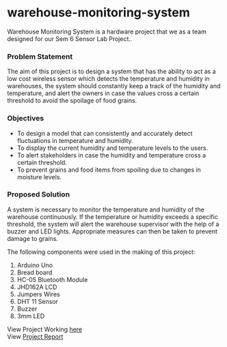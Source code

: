 # warehouse-monitoring-system
Warehouse Monitoring System is a hardware project that we as a team designed for our Sem 6 Sensor Lab Project..

### Problem Statement  
The aim of this project is to design a system that has the ability to act as a low cost wireless sensor which detects the temperature and humidity in warehouses, the system should constantly keep a track of the humidity and temperature, and alert the owners in case the values cross a certain threshold to avoid the spoilage of food grains.




### Objectives
*	To design a model that can consistently and accurately detect fluctuations in temperature and humidity.
*	To display the current humidity and temperature levels to the users.
*	To alert stakeholders in case the humidity and temperature cross a certain threshold.
*	To prevent grains and food items from spoiling due to changes in moisture levels.


### Proposed Solution  
A system is necessary to monitor the temperature and humidity of the warehouse continuously. If the temperature or humidity exceeds a specific threshold, the system will alert the warehouse supervisor with the help of a buzzer and LED lights. Appropriate measures can then be taken to prevent damage to grains.
  
  
The following components were used in the making of this project:
1. 	Arduino Uno
2.	Bread board
3.	HC-05 Bluetooth Module
4.	JHD162A LCD
5.	Jumpers Wires
6.	DHT 11 Sensor
7.	Buzzer
8.	3mm LED
  
View Project Working [here](/SL-working-video.mp4)   
View [Project Report](/Project%20Report.pdf)
